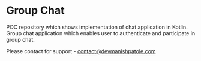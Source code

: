 # Group Chat

POC repository which shows implementation of chat application in Kotlin. Group chat application which enables user to authenticate and participate in group chat.

Please contact for support - contact@devmanishpatole.com
